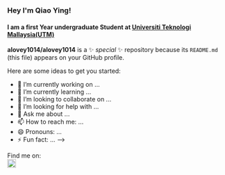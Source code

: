 ### Hey I'm Qiao Ying!

#### I am a first Year undergraduate Student at <a href="https://www.utm.my/" target="blank">Universiti Teknologi Mallaysia(UTM)</a>


**alovey1014/alovey1014** is a ✨ _special_ ✨ repository because its `README.md` (this file) appears on your GitHub profile.

Here are some ideas to get you started:

- 🔭 I’m currently working on ...
- 🌱 I’m currently learning ...
- 👯 I’m looking to collaborate on ...
- 🤔 I’m looking for help with ...
- 💬 Ask me about ...
- 📫 How to reach me: ...
- 😄 Pronouns: ...
- ⚡ Fun fact: ...
-->

Find me on:
<br>
<a href="https://instagram.com/qiaoyingggggg?igshid=YmMyMTA2M2Y=" target="blank"><img align="left" src="https://user-images.githubusercontent.com/129234636/230544050-df11d9a2-d01a-4a6c-9ec5-6996d43bb2df.svg" height="20" width="20"/></a>
